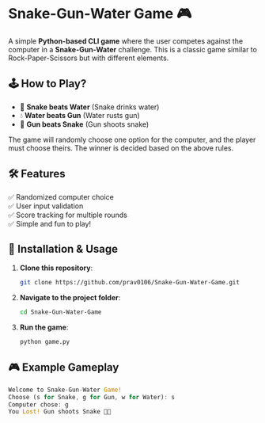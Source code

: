 # Snake-Gun-Water Game 🎮  

A simple **Python-based CLI game** where the user competes against the computer in a **Snake-Gun-Water** challenge. This is a classic game similar to Rock-Paper-Scissors but with different elements.  

## 🕹️ How to Play?  
- 🐍 **Snake beats Water** (Snake drinks water)  
- 💧 **Water beats Gun** (Water rusts gun)  
- 🔫 **Gun beats Snake** (Gun shoots snake)  

The game will randomly choose one option for the computer, and the player must choose theirs. The winner is decided based on the above rules.  

## 🛠️ Features  
✅ Randomized computer choice  
✅ User input validation  
✅ Score tracking for multiple rounds  
✅ Simple and fun to play!  

## 🚀 Installation & Usage  
1. **Clone this repository**:  
   ```bash
   git clone https://github.com/prav0106/Snake-Gun-Water-Game.git

2. **Navigate to the project folder**:  
   ```bash
   cd Snake-Gun-Water-Game

3. **Run the game**:  
   ```bash
   python game.py
   
## 🎮 Example Gameplay
   ```rust
  Welcome to Snake-Gun-Water Game!
  Choose (s for Snake, g for Gun, w for Water): s
  Computer chose: g
  You Lost! Gun shoots Snake 🔫🐍
